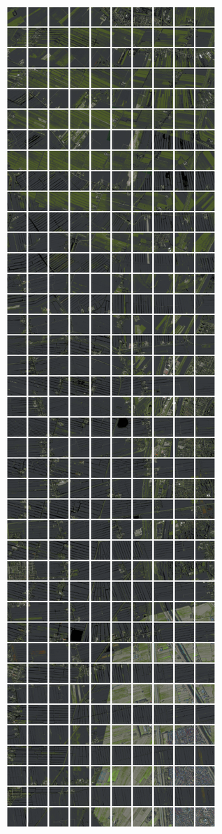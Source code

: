 <html>
<div>
<img src="https://github.com/HakkaTjakka/NL_TILE_MAP/blob/main/18/617/-1049/r.6170.-10490.png" height="44" width="44">
<img src="https://github.com/HakkaTjakka/NL_TILE_MAP/blob/main/18/617/-1049/r.6171.-10490.png" height="44" width="44">
<img src="https://github.com/HakkaTjakka/NL_TILE_MAP/blob/main/18/617/-1049/r.6172.-10490.png" height="44" width="44">
<img src="https://github.com/HakkaTjakka/NL_TILE_MAP/blob/main/18/617/-1049/r.6173.-10490.png" height="44" width="44">
<img src="https://github.com/HakkaTjakka/NL_TILE_MAP/blob/main/18/617/-1049/r.6174.-10490.png" height="44" width="44">
<img src="https://github.com/HakkaTjakka/NL_TILE_MAP/blob/main/18/617/-1049/r.6175.-10490.png" height="44" width="44">
<img src="https://github.com/HakkaTjakka/NL_TILE_MAP/blob/main/18/617/-1049/r.6176.-10490.png" height="44" width="44">
<img src="https://github.com/HakkaTjakka/NL_TILE_MAP/blob/main/18/617/-1049/r.6177.-10490.png" height="44" width="44">
<img src="https://github.com/HakkaTjakka/NL_TILE_MAP/blob/main/18/617/-1049/r.6178.-10490.png" height="44" width="44">
<img src="https://github.com/HakkaTjakka/NL_TILE_MAP/blob/main/18/617/-1049/r.6179.-10490.png" height="44" width="44">
<img src="https://github.com/HakkaTjakka/NL_TILE_MAP/blob/main/18/618/-1049/r.6180.-10490.png" height="44" width="44">
<img src="https://github.com/HakkaTjakka/NL_TILE_MAP/blob/main/18/618/-1049/r.6181.-10490.png" height="44" width="44">
<img src="https://github.com/HakkaTjakka/NL_TILE_MAP/blob/main/18/618/-1049/r.6182.-10490.png" height="44" width="44">
<img src="https://github.com/HakkaTjakka/NL_TILE_MAP/blob/main/18/618/-1049/r.6183.-10490.png" height="44" width="44">
<img src="https://github.com/HakkaTjakka/NL_TILE_MAP/blob/main/18/618/-1049/r.6184.-10490.png" height="44" width="44">
<img src="https://github.com/HakkaTjakka/NL_TILE_MAP/blob/main/18/618/-1049/r.6185.-10490.png" height="44" width="44">
<img src="https://github.com/HakkaTjakka/NL_TILE_MAP/blob/main/18/618/-1049/r.6186.-10490.png" height="44" width="44">
<img src="https://github.com/HakkaTjakka/NL_TILE_MAP/blob/main/18/618/-1049/r.6187.-10490.png" height="44" width="44">
<img src="https://github.com/HakkaTjakka/NL_TILE_MAP/blob/main/18/618/-1049/r.6188.-10490.png" height="44" width="44">
<img src="https://github.com/HakkaTjakka/NL_TILE_MAP/blob/main/18/618/-1049/r.6189.-10490.png" height="44" width="44">
<br>
<img src="https://github.com/HakkaTjakka/NL_TILE_MAP/blob/main/18/617/-1049/r.6170.-10489.png" height="44" width="44">
<img src="https://github.com/HakkaTjakka/NL_TILE_MAP/blob/main/18/617/-1049/r.6171.-10489.png" height="44" width="44">
<img src="https://github.com/HakkaTjakka/NL_TILE_MAP/blob/main/18/617/-1049/r.6172.-10489.png" height="44" width="44">
<img src="https://github.com/HakkaTjakka/NL_TILE_MAP/blob/main/18/617/-1049/r.6173.-10489.png" height="44" width="44">
<img src="https://github.com/HakkaTjakka/NL_TILE_MAP/blob/main/18/617/-1049/r.6174.-10489.png" height="44" width="44">
<img src="https://github.com/HakkaTjakka/NL_TILE_MAP/blob/main/18/617/-1049/r.6175.-10489.png" height="44" width="44">
<img src="https://github.com/HakkaTjakka/NL_TILE_MAP/blob/main/18/617/-1049/r.6176.-10489.png" height="44" width="44">
<img src="https://github.com/HakkaTjakka/NL_TILE_MAP/blob/main/18/617/-1049/r.6177.-10489.png" height="44" width="44">
<img src="https://github.com/HakkaTjakka/NL_TILE_MAP/blob/main/18/617/-1049/r.6178.-10489.png" height="44" width="44">
<img src="https://github.com/HakkaTjakka/NL_TILE_MAP/blob/main/18/617/-1049/r.6179.-10489.png" height="44" width="44">
<img src="https://github.com/HakkaTjakka/NL_TILE_MAP/blob/main/18/618/-1049/r.6180.-10489.png" height="44" width="44">
<img src="https://github.com/HakkaTjakka/NL_TILE_MAP/blob/main/18/618/-1049/r.6181.-10489.png" height="44" width="44">
<img src="https://github.com/HakkaTjakka/NL_TILE_MAP/blob/main/18/618/-1049/r.6182.-10489.png" height="44" width="44">
<img src="https://github.com/HakkaTjakka/NL_TILE_MAP/blob/main/18/618/-1049/r.6183.-10489.png" height="44" width="44">
<img src="https://github.com/HakkaTjakka/NL_TILE_MAP/blob/main/18/618/-1049/r.6184.-10489.png" height="44" width="44">
<img src="https://github.com/HakkaTjakka/NL_TILE_MAP/blob/main/18/618/-1049/r.6185.-10489.png" height="44" width="44">
<img src="https://github.com/HakkaTjakka/NL_TILE_MAP/blob/main/18/618/-1049/r.6186.-10489.png" height="44" width="44">
<img src="https://github.com/HakkaTjakka/NL_TILE_MAP/blob/main/18/618/-1049/r.6187.-10489.png" height="44" width="44">
<img src="https://github.com/HakkaTjakka/NL_TILE_MAP/blob/main/18/618/-1049/r.6188.-10489.png" height="44" width="44">
<img src="https://github.com/HakkaTjakka/NL_TILE_MAP/blob/main/18/618/-1049/r.6189.-10489.png" height="44" width="44">
<br>
<img src="https://github.com/HakkaTjakka/NL_TILE_MAP/blob/main/18/617/-1049/r.6170.-10488.png" height="44" width="44">
<img src="https://github.com/HakkaTjakka/NL_TILE_MAP/blob/main/18/617/-1049/r.6171.-10488.png" height="44" width="44">
<img src="https://github.com/HakkaTjakka/NL_TILE_MAP/blob/main/18/617/-1049/r.6172.-10488.png" height="44" width="44">
<img src="https://github.com/HakkaTjakka/NL_TILE_MAP/blob/main/18/617/-1049/r.6173.-10488.png" height="44" width="44">
<img src="https://github.com/HakkaTjakka/NL_TILE_MAP/blob/main/18/617/-1049/r.6174.-10488.png" height="44" width="44">
<img src="https://github.com/HakkaTjakka/NL_TILE_MAP/blob/main/18/617/-1049/r.6175.-10488.png" height="44" width="44">
<img src="https://github.com/HakkaTjakka/NL_TILE_MAP/blob/main/18/617/-1049/r.6176.-10488.png" height="44" width="44">
<img src="https://github.com/HakkaTjakka/NL_TILE_MAP/blob/main/18/617/-1049/r.6177.-10488.png" height="44" width="44">
<img src="https://github.com/HakkaTjakka/NL_TILE_MAP/blob/main/18/617/-1049/r.6178.-10488.png" height="44" width="44">
<img src="https://github.com/HakkaTjakka/NL_TILE_MAP/blob/main/18/617/-1049/r.6179.-10488.png" height="44" width="44">
<img src="https://github.com/HakkaTjakka/NL_TILE_MAP/blob/main/18/618/-1049/r.6180.-10488.png" height="44" width="44">
<img src="https://github.com/HakkaTjakka/NL_TILE_MAP/blob/main/18/618/-1049/r.6181.-10488.png" height="44" width="44">
<img src="https://github.com/HakkaTjakka/NL_TILE_MAP/blob/main/18/618/-1049/r.6182.-10488.png" height="44" width="44">
<img src="https://github.com/HakkaTjakka/NL_TILE_MAP/blob/main/18/618/-1049/r.6183.-10488.png" height="44" width="44">
<img src="https://github.com/HakkaTjakka/NL_TILE_MAP/blob/main/18/618/-1049/r.6184.-10488.png" height="44" width="44">
<img src="https://github.com/HakkaTjakka/NL_TILE_MAP/blob/main/18/618/-1049/r.6185.-10488.png" height="44" width="44">
<img src="https://github.com/HakkaTjakka/NL_TILE_MAP/blob/main/18/618/-1049/r.6186.-10488.png" height="44" width="44">
<img src="https://github.com/HakkaTjakka/NL_TILE_MAP/blob/main/18/618/-1049/r.6187.-10488.png" height="44" width="44">
<img src="https://github.com/HakkaTjakka/NL_TILE_MAP/blob/main/18/618/-1049/r.6188.-10488.png" height="44" width="44">
<img src="https://github.com/HakkaTjakka/NL_TILE_MAP/blob/main/18/618/-1049/r.6189.-10488.png" height="44" width="44">
<br>
<img src="https://github.com/HakkaTjakka/NL_TILE_MAP/blob/main/18/617/-1049/r.6170.-10487.png" height="44" width="44">
<img src="https://github.com/HakkaTjakka/NL_TILE_MAP/blob/main/18/617/-1049/r.6171.-10487.png" height="44" width="44">
<img src="https://github.com/HakkaTjakka/NL_TILE_MAP/blob/main/18/617/-1049/r.6172.-10487.png" height="44" width="44">
<img src="https://github.com/HakkaTjakka/NL_TILE_MAP/blob/main/18/617/-1049/r.6173.-10487.png" height="44" width="44">
<img src="https://github.com/HakkaTjakka/NL_TILE_MAP/blob/main/18/617/-1049/r.6174.-10487.png" height="44" width="44">
<img src="https://github.com/HakkaTjakka/NL_TILE_MAP/blob/main/18/617/-1049/r.6175.-10487.png" height="44" width="44">
<img src="https://github.com/HakkaTjakka/NL_TILE_MAP/blob/main/18/617/-1049/r.6176.-10487.png" height="44" width="44">
<img src="https://github.com/HakkaTjakka/NL_TILE_MAP/blob/main/18/617/-1049/r.6177.-10487.png" height="44" width="44">
<img src="https://github.com/HakkaTjakka/NL_TILE_MAP/blob/main/18/617/-1049/r.6178.-10487.png" height="44" width="44">
<img src="https://github.com/HakkaTjakka/NL_TILE_MAP/blob/main/18/617/-1049/r.6179.-10487.png" height="44" width="44">
<img src="https://github.com/HakkaTjakka/NL_TILE_MAP/blob/main/18/618/-1049/r.6180.-10487.png" height="44" width="44">
<img src="https://github.com/HakkaTjakka/NL_TILE_MAP/blob/main/18/618/-1049/r.6181.-10487.png" height="44" width="44">
<img src="https://github.com/HakkaTjakka/NL_TILE_MAP/blob/main/18/618/-1049/r.6182.-10487.png" height="44" width="44">
<img src="https://github.com/HakkaTjakka/NL_TILE_MAP/blob/main/18/618/-1049/r.6183.-10487.png" height="44" width="44">
<img src="https://github.com/HakkaTjakka/NL_TILE_MAP/blob/main/18/618/-1049/r.6184.-10487.png" height="44" width="44">
<img src="https://github.com/HakkaTjakka/NL_TILE_MAP/blob/main/18/618/-1049/r.6185.-10487.png" height="44" width="44">
<img src="https://github.com/HakkaTjakka/NL_TILE_MAP/blob/main/18/618/-1049/r.6186.-10487.png" height="44" width="44">
<img src="https://github.com/HakkaTjakka/NL_TILE_MAP/blob/main/18/618/-1049/r.6187.-10487.png" height="44" width="44">
<img src="https://github.com/HakkaTjakka/NL_TILE_MAP/blob/main/18/618/-1049/r.6188.-10487.png" height="44" width="44">
<img src="https://github.com/HakkaTjakka/NL_TILE_MAP/blob/main/18/618/-1049/r.6189.-10487.png" height="44" width="44">
<br>
<img src="https://github.com/HakkaTjakka/NL_TILE_MAP/blob/main/18/617/-1049/r.6170.-10486.png" height="44" width="44">
<img src="https://github.com/HakkaTjakka/NL_TILE_MAP/blob/main/18/617/-1049/r.6171.-10486.png" height="44" width="44">
<img src="https://github.com/HakkaTjakka/NL_TILE_MAP/blob/main/18/617/-1049/r.6172.-10486.png" height="44" width="44">
<img src="https://github.com/HakkaTjakka/NL_TILE_MAP/blob/main/18/617/-1049/r.6173.-10486.png" height="44" width="44">
<img src="https://github.com/HakkaTjakka/NL_TILE_MAP/blob/main/18/617/-1049/r.6174.-10486.png" height="44" width="44">
<img src="https://github.com/HakkaTjakka/NL_TILE_MAP/blob/main/18/617/-1049/r.6175.-10486.png" height="44" width="44">
<img src="https://github.com/HakkaTjakka/NL_TILE_MAP/blob/main/18/617/-1049/r.6176.-10486.png" height="44" width="44">
<img src="https://github.com/HakkaTjakka/NL_TILE_MAP/blob/main/18/617/-1049/r.6177.-10486.png" height="44" width="44">
<img src="https://github.com/HakkaTjakka/NL_TILE_MAP/blob/main/18/617/-1049/r.6178.-10486.png" height="44" width="44">
<img src="https://github.com/HakkaTjakka/NL_TILE_MAP/blob/main/18/617/-1049/r.6179.-10486.png" height="44" width="44">
<img src="https://github.com/HakkaTjakka/NL_TILE_MAP/blob/main/18/618/-1049/r.6180.-10486.png" height="44" width="44">
<img src="https://github.com/HakkaTjakka/NL_TILE_MAP/blob/main/18/618/-1049/r.6181.-10486.png" height="44" width="44">
<img src="https://github.com/HakkaTjakka/NL_TILE_MAP/blob/main/18/618/-1049/r.6182.-10486.png" height="44" width="44">
<img src="https://github.com/HakkaTjakka/NL_TILE_MAP/blob/main/18/618/-1049/r.6183.-10486.png" height="44" width="44">
<img src="https://github.com/HakkaTjakka/NL_TILE_MAP/blob/main/18/618/-1049/r.6184.-10486.png" height="44" width="44">
<img src="https://github.com/HakkaTjakka/NL_TILE_MAP/blob/main/18/618/-1049/r.6185.-10486.png" height="44" width="44">
<img src="https://github.com/HakkaTjakka/NL_TILE_MAP/blob/main/18/618/-1049/r.6186.-10486.png" height="44" width="44">
<img src="https://github.com/HakkaTjakka/NL_TILE_MAP/blob/main/18/618/-1049/r.6187.-10486.png" height="44" width="44">
<img src="https://github.com/HakkaTjakka/NL_TILE_MAP/blob/main/18/618/-1049/r.6188.-10486.png" height="44" width="44">
<img src="https://github.com/HakkaTjakka/NL_TILE_MAP/blob/main/18/618/-1049/r.6189.-10486.png" height="44" width="44">
<br>
<img src="https://github.com/HakkaTjakka/NL_TILE_MAP/blob/main/18/617/-1049/r.6170.-10485.png" height="44" width="44">
<img src="https://github.com/HakkaTjakka/NL_TILE_MAP/blob/main/18/617/-1049/r.6171.-10485.png" height="44" width="44">
<img src="https://github.com/HakkaTjakka/NL_TILE_MAP/blob/main/18/617/-1049/r.6172.-10485.png" height="44" width="44">
<img src="https://github.com/HakkaTjakka/NL_TILE_MAP/blob/main/18/617/-1049/r.6173.-10485.png" height="44" width="44">
<img src="https://github.com/HakkaTjakka/NL_TILE_MAP/blob/main/18/617/-1049/r.6174.-10485.png" height="44" width="44">
<img src="https://github.com/HakkaTjakka/NL_TILE_MAP/blob/main/18/617/-1049/r.6175.-10485.png" height="44" width="44">
<img src="https://github.com/HakkaTjakka/NL_TILE_MAP/blob/main/18/617/-1049/r.6176.-10485.png" height="44" width="44">
<img src="https://github.com/HakkaTjakka/NL_TILE_MAP/blob/main/18/617/-1049/r.6177.-10485.png" height="44" width="44">
<img src="https://github.com/HakkaTjakka/NL_TILE_MAP/blob/main/18/617/-1049/r.6178.-10485.png" height="44" width="44">
<img src="https://github.com/HakkaTjakka/NL_TILE_MAP/blob/main/18/617/-1049/r.6179.-10485.png" height="44" width="44">
<img src="https://github.com/HakkaTjakka/NL_TILE_MAP/blob/main/18/618/-1049/r.6180.-10485.png" height="44" width="44">
<img src="https://github.com/HakkaTjakka/NL_TILE_MAP/blob/main/18/618/-1049/r.6181.-10485.png" height="44" width="44">
<img src="https://github.com/HakkaTjakka/NL_TILE_MAP/blob/main/18/618/-1049/r.6182.-10485.png" height="44" width="44">
<img src="https://github.com/HakkaTjakka/NL_TILE_MAP/blob/main/18/618/-1049/r.6183.-10485.png" height="44" width="44">
<img src="https://github.com/HakkaTjakka/NL_TILE_MAP/blob/main/18/618/-1049/r.6184.-10485.png" height="44" width="44">
<img src="https://github.com/HakkaTjakka/NL_TILE_MAP/blob/main/18/618/-1049/r.6185.-10485.png" height="44" width="44">
<img src="https://github.com/HakkaTjakka/NL_TILE_MAP/blob/main/18/618/-1049/r.6186.-10485.png" height="44" width="44">
<img src="https://github.com/HakkaTjakka/NL_TILE_MAP/blob/main/18/618/-1049/r.6187.-10485.png" height="44" width="44">
<img src="https://github.com/HakkaTjakka/NL_TILE_MAP/blob/main/18/618/-1049/r.6188.-10485.png" height="44" width="44">
<img src="https://github.com/HakkaTjakka/NL_TILE_MAP/blob/main/18/618/-1049/r.6189.-10485.png" height="44" width="44">
<br>
<img src="https://github.com/HakkaTjakka/NL_TILE_MAP/blob/main/18/617/-1049/r.6170.-10484.png" height="44" width="44">
<img src="https://github.com/HakkaTjakka/NL_TILE_MAP/blob/main/18/617/-1049/r.6171.-10484.png" height="44" width="44">
<img src="https://github.com/HakkaTjakka/NL_TILE_MAP/blob/main/18/617/-1049/r.6172.-10484.png" height="44" width="44">
<img src="https://github.com/HakkaTjakka/NL_TILE_MAP/blob/main/18/617/-1049/r.6173.-10484.png" height="44" width="44">
<img src="https://github.com/HakkaTjakka/NL_TILE_MAP/blob/main/18/617/-1049/r.6174.-10484.png" height="44" width="44">
<img src="https://github.com/HakkaTjakka/NL_TILE_MAP/blob/main/18/617/-1049/r.6175.-10484.png" height="44" width="44">
<img src="https://github.com/HakkaTjakka/NL_TILE_MAP/blob/main/18/617/-1049/r.6176.-10484.png" height="44" width="44">
<img src="https://github.com/HakkaTjakka/NL_TILE_MAP/blob/main/18/617/-1049/r.6177.-10484.png" height="44" width="44">
<img src="https://github.com/HakkaTjakka/NL_TILE_MAP/blob/main/18/617/-1049/r.6178.-10484.png" height="44" width="44">
<img src="https://github.com/HakkaTjakka/NL_TILE_MAP/blob/main/18/617/-1049/r.6179.-10484.png" height="44" width="44">
<img src="https://github.com/HakkaTjakka/NL_TILE_MAP/blob/main/18/618/-1049/r.6180.-10484.png" height="44" width="44">
<img src="https://github.com/HakkaTjakka/NL_TILE_MAP/blob/main/18/618/-1049/r.6181.-10484.png" height="44" width="44">
<img src="https://github.com/HakkaTjakka/NL_TILE_MAP/blob/main/18/618/-1049/r.6182.-10484.png" height="44" width="44">
<img src="https://github.com/HakkaTjakka/NL_TILE_MAP/blob/main/18/618/-1049/r.6183.-10484.png" height="44" width="44">
<img src="https://github.com/HakkaTjakka/NL_TILE_MAP/blob/main/18/618/-1049/r.6184.-10484.png" height="44" width="44">
<img src="https://github.com/HakkaTjakka/NL_TILE_MAP/blob/main/18/618/-1049/r.6185.-10484.png" height="44" width="44">
<img src="https://github.com/HakkaTjakka/NL_TILE_MAP/blob/main/18/618/-1049/r.6186.-10484.png" height="44" width="44">
<img src="https://github.com/HakkaTjakka/NL_TILE_MAP/blob/main/18/618/-1049/r.6187.-10484.png" height="44" width="44">
<img src="https://github.com/HakkaTjakka/NL_TILE_MAP/blob/main/18/618/-1049/r.6188.-10484.png" height="44" width="44">
<img src="https://github.com/HakkaTjakka/NL_TILE_MAP/blob/main/18/618/-1049/r.6189.-10484.png" height="44" width="44">
<br>
<img src="https://github.com/HakkaTjakka/NL_TILE_MAP/blob/main/18/617/-1049/r.6170.-10483.png" height="44" width="44">
<img src="https://github.com/HakkaTjakka/NL_TILE_MAP/blob/main/18/617/-1049/r.6171.-10483.png" height="44" width="44">
<img src="https://github.com/HakkaTjakka/NL_TILE_MAP/blob/main/18/617/-1049/r.6172.-10483.png" height="44" width="44">
<img src="https://github.com/HakkaTjakka/NL_TILE_MAP/blob/main/18/617/-1049/r.6173.-10483.png" height="44" width="44">
<img src="https://github.com/HakkaTjakka/NL_TILE_MAP/blob/main/18/617/-1049/r.6174.-10483.png" height="44" width="44">
<img src="https://github.com/HakkaTjakka/NL_TILE_MAP/blob/main/18/617/-1049/r.6175.-10483.png" height="44" width="44">
<img src="https://github.com/HakkaTjakka/NL_TILE_MAP/blob/main/18/617/-1049/r.6176.-10483.png" height="44" width="44">
<img src="https://github.com/HakkaTjakka/NL_TILE_MAP/blob/main/18/617/-1049/r.6177.-10483.png" height="44" width="44">
<img src="https://github.com/HakkaTjakka/NL_TILE_MAP/blob/main/18/617/-1049/r.6178.-10483.png" height="44" width="44">
<img src="https://github.com/HakkaTjakka/NL_TILE_MAP/blob/main/18/617/-1049/r.6179.-10483.png" height="44" width="44">
<img src="https://github.com/HakkaTjakka/NL_TILE_MAP/blob/main/18/618/-1049/r.6180.-10483.png" height="44" width="44">
<img src="https://github.com/HakkaTjakka/NL_TILE_MAP/blob/main/18/618/-1049/r.6181.-10483.png" height="44" width="44">
<img src="https://github.com/HakkaTjakka/NL_TILE_MAP/blob/main/18/618/-1049/r.6182.-10483.png" height="44" width="44">
<img src="https://github.com/HakkaTjakka/NL_TILE_MAP/blob/main/18/618/-1049/r.6183.-10483.png" height="44" width="44">
<img src="https://github.com/HakkaTjakka/NL_TILE_MAP/blob/main/18/618/-1049/r.6184.-10483.png" height="44" width="44">
<img src="https://github.com/HakkaTjakka/NL_TILE_MAP/blob/main/18/618/-1049/r.6185.-10483.png" height="44" width="44">
<img src="https://github.com/HakkaTjakka/NL_TILE_MAP/blob/main/18/618/-1049/r.6186.-10483.png" height="44" width="44">
<img src="https://github.com/HakkaTjakka/NL_TILE_MAP/blob/main/18/618/-1049/r.6187.-10483.png" height="44" width="44">
<img src="https://github.com/HakkaTjakka/NL_TILE_MAP/blob/main/18/618/-1049/r.6188.-10483.png" height="44" width="44">
<img src="https://github.com/HakkaTjakka/NL_TILE_MAP/blob/main/18/618/-1049/r.6189.-10483.png" height="44" width="44">
<br>
<img src="https://github.com/HakkaTjakka/NL_TILE_MAP/blob/main/18/617/-1049/r.6170.-10482.png" height="44" width="44">
<img src="https://github.com/HakkaTjakka/NL_TILE_MAP/blob/main/18/617/-1049/r.6171.-10482.png" height="44" width="44">
<img src="https://github.com/HakkaTjakka/NL_TILE_MAP/blob/main/18/617/-1049/r.6172.-10482.png" height="44" width="44">
<img src="https://github.com/HakkaTjakka/NL_TILE_MAP/blob/main/18/617/-1049/r.6173.-10482.png" height="44" width="44">
<img src="https://github.com/HakkaTjakka/NL_TILE_MAP/blob/main/18/617/-1049/r.6174.-10482.png" height="44" width="44">
<img src="https://github.com/HakkaTjakka/NL_TILE_MAP/blob/main/18/617/-1049/r.6175.-10482.png" height="44" width="44">
<img src="https://github.com/HakkaTjakka/NL_TILE_MAP/blob/main/18/617/-1049/r.6176.-10482.png" height="44" width="44">
<img src="https://github.com/HakkaTjakka/NL_TILE_MAP/blob/main/18/617/-1049/r.6177.-10482.png" height="44" width="44">
<img src="https://github.com/HakkaTjakka/NL_TILE_MAP/blob/main/18/617/-1049/r.6178.-10482.png" height="44" width="44">
<img src="https://github.com/HakkaTjakka/NL_TILE_MAP/blob/main/18/617/-1049/r.6179.-10482.png" height="44" width="44">
<img src="https://github.com/HakkaTjakka/NL_TILE_MAP/blob/main/18/618/-1049/r.6180.-10482.png" height="44" width="44">
<img src="https://github.com/HakkaTjakka/NL_TILE_MAP/blob/main/18/618/-1049/r.6181.-10482.png" height="44" width="44">
<img src="https://github.com/HakkaTjakka/NL_TILE_MAP/blob/main/18/618/-1049/r.6182.-10482.png" height="44" width="44">
<img src="https://github.com/HakkaTjakka/NL_TILE_MAP/blob/main/18/618/-1049/r.6183.-10482.png" height="44" width="44">
<img src="https://github.com/HakkaTjakka/NL_TILE_MAP/blob/main/18/618/-1049/r.6184.-10482.png" height="44" width="44">
<img src="https://github.com/HakkaTjakka/NL_TILE_MAP/blob/main/18/618/-1049/r.6185.-10482.png" height="44" width="44">
<img src="https://github.com/HakkaTjakka/NL_TILE_MAP/blob/main/18/618/-1049/r.6186.-10482.png" height="44" width="44">
<img src="https://github.com/HakkaTjakka/NL_TILE_MAP/blob/main/18/618/-1049/r.6187.-10482.png" height="44" width="44">
<img src="https://github.com/HakkaTjakka/NL_TILE_MAP/blob/main/18/618/-1049/r.6188.-10482.png" height="44" width="44">
<img src="https://github.com/HakkaTjakka/NL_TILE_MAP/blob/main/18/618/-1049/r.6189.-10482.png" height="44" width="44">
<br>
<img src="https://github.com/HakkaTjakka/NL_TILE_MAP/blob/main/18/617/-1049/r.6170.-10481.png" height="44" width="44">
<img src="https://github.com/HakkaTjakka/NL_TILE_MAP/blob/main/18/617/-1049/r.6171.-10481.png" height="44" width="44">
<img src="https://github.com/HakkaTjakka/NL_TILE_MAP/blob/main/18/617/-1049/r.6172.-10481.png" height="44" width="44">
<img src="https://github.com/HakkaTjakka/NL_TILE_MAP/blob/main/18/617/-1049/r.6173.-10481.png" height="44" width="44">
<img src="https://github.com/HakkaTjakka/NL_TILE_MAP/blob/main/18/617/-1049/r.6174.-10481.png" height="44" width="44">
<img src="https://github.com/HakkaTjakka/NL_TILE_MAP/blob/main/18/617/-1049/r.6175.-10481.png" height="44" width="44">
<img src="https://github.com/HakkaTjakka/NL_TILE_MAP/blob/main/18/617/-1049/r.6176.-10481.png" height="44" width="44">
<img src="https://github.com/HakkaTjakka/NL_TILE_MAP/blob/main/18/617/-1049/r.6177.-10481.png" height="44" width="44">
<img src="https://github.com/HakkaTjakka/NL_TILE_MAP/blob/main/18/617/-1049/r.6178.-10481.png" height="44" width="44">
<img src="https://github.com/HakkaTjakka/NL_TILE_MAP/blob/main/18/617/-1049/r.6179.-10481.png" height="44" width="44">
<img src="https://github.com/HakkaTjakka/NL_TILE_MAP/blob/main/18/618/-1049/r.6180.-10481.png" height="44" width="44">
<img src="https://github.com/HakkaTjakka/NL_TILE_MAP/blob/main/18/618/-1049/r.6181.-10481.png" height="44" width="44">
<img src="https://github.com/HakkaTjakka/NL_TILE_MAP/blob/main/18/618/-1049/r.6182.-10481.png" height="44" width="44">
<img src="https://github.com/HakkaTjakka/NL_TILE_MAP/blob/main/18/618/-1049/r.6183.-10481.png" height="44" width="44">
<img src="https://github.com/HakkaTjakka/NL_TILE_MAP/blob/main/18/618/-1049/r.6184.-10481.png" height="44" width="44">
<img src="https://github.com/HakkaTjakka/NL_TILE_MAP/blob/main/18/618/-1049/r.6185.-10481.png" height="44" width="44">
<img src="https://github.com/HakkaTjakka/NL_TILE_MAP/blob/main/18/618/-1049/r.6186.-10481.png" height="44" width="44">
<img src="https://github.com/HakkaTjakka/NL_TILE_MAP/blob/main/18/618/-1049/r.6187.-10481.png" height="44" width="44">
<img src="https://github.com/HakkaTjakka/NL_TILE_MAP/blob/main/18/618/-1049/r.6188.-10481.png" height="44" width="44">
<img src="https://github.com/HakkaTjakka/NL_TILE_MAP/blob/main/18/618/-1049/r.6189.-10481.png" height="44" width="44">
<br>
<img src="https://github.com/HakkaTjakka/NL_TILE_MAP/blob/main/18/617/-1048/r.6170.-10480.png" height="44" width="44">
<img src="https://github.com/HakkaTjakka/NL_TILE_MAP/blob/main/18/617/-1048/r.6171.-10480.png" height="44" width="44">
<img src="https://github.com/HakkaTjakka/NL_TILE_MAP/blob/main/18/617/-1048/r.6172.-10480.png" height="44" width="44">
<img src="https://github.com/HakkaTjakka/NL_TILE_MAP/blob/main/18/617/-1048/r.6173.-10480.png" height="44" width="44">
<img src="https://github.com/HakkaTjakka/NL_TILE_MAP/blob/main/18/617/-1048/r.6174.-10480.png" height="44" width="44">
<img src="https://github.com/HakkaTjakka/NL_TILE_MAP/blob/main/18/617/-1048/r.6175.-10480.png" height="44" width="44">
<img src="https://github.com/HakkaTjakka/NL_TILE_MAP/blob/main/18/617/-1048/r.6176.-10480.png" height="44" width="44">
<img src="https://github.com/HakkaTjakka/NL_TILE_MAP/blob/main/18/617/-1048/r.6177.-10480.png" height="44" width="44">
<img src="https://github.com/HakkaTjakka/NL_TILE_MAP/blob/main/18/617/-1048/r.6178.-10480.png" height="44" width="44">
<img src="https://github.com/HakkaTjakka/NL_TILE_MAP/blob/main/18/617/-1048/r.6179.-10480.png" height="44" width="44">
<img src="https://github.com/HakkaTjakka/NL_TILE_MAP/blob/main/18/618/-1048/r.6180.-10480.png" height="44" width="44">
<img src="https://github.com/HakkaTjakka/NL_TILE_MAP/blob/main/18/618/-1048/r.6181.-10480.png" height="44" width="44">
<img src="https://github.com/HakkaTjakka/NL_TILE_MAP/blob/main/18/618/-1048/r.6182.-10480.png" height="44" width="44">
<img src="https://github.com/HakkaTjakka/NL_TILE_MAP/blob/main/18/618/-1048/r.6183.-10480.png" height="44" width="44">
<img src="https://github.com/HakkaTjakka/NL_TILE_MAP/blob/main/18/618/-1048/r.6184.-10480.png" height="44" width="44">
<img src="https://github.com/HakkaTjakka/NL_TILE_MAP/blob/main/18/618/-1048/r.6185.-10480.png" height="44" width="44">
<img src="https://github.com/HakkaTjakka/NL_TILE_MAP/blob/main/18/618/-1048/r.6186.-10480.png" height="44" width="44">
<img src="https://github.com/HakkaTjakka/NL_TILE_MAP/blob/main/18/618/-1048/r.6187.-10480.png" height="44" width="44">
<img src="https://github.com/HakkaTjakka/NL_TILE_MAP/blob/main/18/618/-1048/r.6188.-10480.png" height="44" width="44">
<img src="https://github.com/HakkaTjakka/NL_TILE_MAP/blob/main/18/618/-1048/r.6189.-10480.png" height="44" width="44">
<br>
<img src="https://github.com/HakkaTjakka/NL_TILE_MAP/blob/main/18/617/-1048/r.6170.-10479.png" height="44" width="44">
<img src="https://github.com/HakkaTjakka/NL_TILE_MAP/blob/main/18/617/-1048/r.6171.-10479.png" height="44" width="44">
<img src="https://github.com/HakkaTjakka/NL_TILE_MAP/blob/main/18/617/-1048/r.6172.-10479.png" height="44" width="44">
<img src="https://github.com/HakkaTjakka/NL_TILE_MAP/blob/main/18/617/-1048/r.6173.-10479.png" height="44" width="44">
<img src="https://github.com/HakkaTjakka/NL_TILE_MAP/blob/main/18/617/-1048/r.6174.-10479.png" height="44" width="44">
<img src="https://github.com/HakkaTjakka/NL_TILE_MAP/blob/main/18/617/-1048/r.6175.-10479.png" height="44" width="44">
<img src="https://github.com/HakkaTjakka/NL_TILE_MAP/blob/main/18/617/-1048/r.6176.-10479.png" height="44" width="44">
<img src="https://github.com/HakkaTjakka/NL_TILE_MAP/blob/main/18/617/-1048/r.6177.-10479.png" height="44" width="44">
<img src="https://github.com/HakkaTjakka/NL_TILE_MAP/blob/main/18/617/-1048/r.6178.-10479.png" height="44" width="44">
<img src="https://github.com/HakkaTjakka/NL_TILE_MAP/blob/main/18/617/-1048/r.6179.-10479.png" height="44" width="44">
<img src="https://github.com/HakkaTjakka/NL_TILE_MAP/blob/main/18/618/-1048/r.6180.-10479.png" height="44" width="44">
<img src="https://github.com/HakkaTjakka/NL_TILE_MAP/blob/main/18/618/-1048/r.6181.-10479.png" height="44" width="44">
<img src="https://github.com/HakkaTjakka/NL_TILE_MAP/blob/main/18/618/-1048/r.6182.-10479.png" height="44" width="44">
<img src="https://github.com/HakkaTjakka/NL_TILE_MAP/blob/main/18/618/-1048/r.6183.-10479.png" height="44" width="44">
<img src="https://github.com/HakkaTjakka/NL_TILE_MAP/blob/main/18/618/-1048/r.6184.-10479.png" height="44" width="44">
<img src="https://github.com/HakkaTjakka/NL_TILE_MAP/blob/main/18/618/-1048/r.6185.-10479.png" height="44" width="44">
<img src="https://github.com/HakkaTjakka/NL_TILE_MAP/blob/main/18/618/-1048/r.6186.-10479.png" height="44" width="44">
<img src="https://github.com/HakkaTjakka/NL_TILE_MAP/blob/main/18/618/-1048/r.6187.-10479.png" height="44" width="44">
<img src="https://github.com/HakkaTjakka/NL_TILE_MAP/blob/main/18/618/-1048/r.6188.-10479.png" height="44" width="44">
<img src="https://github.com/HakkaTjakka/NL_TILE_MAP/blob/main/18/618/-1048/r.6189.-10479.png" height="44" width="44">
<br>
<img src="https://github.com/HakkaTjakka/NL_TILE_MAP/blob/main/18/617/-1048/r.6170.-10478.png" height="44" width="44">
<img src="https://github.com/HakkaTjakka/NL_TILE_MAP/blob/main/18/617/-1048/r.6171.-10478.png" height="44" width="44">
<img src="https://github.com/HakkaTjakka/NL_TILE_MAP/blob/main/18/617/-1048/r.6172.-10478.png" height="44" width="44">
<img src="https://github.com/HakkaTjakka/NL_TILE_MAP/blob/main/18/617/-1048/r.6173.-10478.png" height="44" width="44">
<img src="https://github.com/HakkaTjakka/NL_TILE_MAP/blob/main/18/617/-1048/r.6174.-10478.png" height="44" width="44">
<img src="https://github.com/HakkaTjakka/NL_TILE_MAP/blob/main/18/617/-1048/r.6175.-10478.png" height="44" width="44">
<img src="https://github.com/HakkaTjakka/NL_TILE_MAP/blob/main/18/617/-1048/r.6176.-10478.png" height="44" width="44">
<img src="https://github.com/HakkaTjakka/NL_TILE_MAP/blob/main/18/617/-1048/r.6177.-10478.png" height="44" width="44">
<img src="https://github.com/HakkaTjakka/NL_TILE_MAP/blob/main/18/617/-1048/r.6178.-10478.png" height="44" width="44">
<img src="https://github.com/HakkaTjakka/NL_TILE_MAP/blob/main/18/617/-1048/r.6179.-10478.png" height="44" width="44">
<img src="https://github.com/HakkaTjakka/NL_TILE_MAP/blob/main/18/618/-1048/r.6180.-10478.png" height="44" width="44">
<img src="https://github.com/HakkaTjakka/NL_TILE_MAP/blob/main/18/618/-1048/r.6181.-10478.png" height="44" width="44">
<img src="https://github.com/HakkaTjakka/NL_TILE_MAP/blob/main/18/618/-1048/r.6182.-10478.png" height="44" width="44">
<img src="https://github.com/HakkaTjakka/NL_TILE_MAP/blob/main/18/618/-1048/r.6183.-10478.png" height="44" width="44">
<img src="https://github.com/HakkaTjakka/NL_TILE_MAP/blob/main/18/618/-1048/r.6184.-10478.png" height="44" width="44">
<img src="https://github.com/HakkaTjakka/NL_TILE_MAP/blob/main/18/618/-1048/r.6185.-10478.png" height="44" width="44">
<img src="https://github.com/HakkaTjakka/NL_TILE_MAP/blob/main/18/618/-1048/r.6186.-10478.png" height="44" width="44">
<img src="https://github.com/HakkaTjakka/NL_TILE_MAP/blob/main/18/618/-1048/r.6187.-10478.png" height="44" width="44">
<img src="https://github.com/HakkaTjakka/NL_TILE_MAP/blob/main/18/618/-1048/r.6188.-10478.png" height="44" width="44">
<img src="https://github.com/HakkaTjakka/NL_TILE_MAP/blob/main/18/618/-1048/r.6189.-10478.png" height="44" width="44">
<br>
<img src="https://github.com/HakkaTjakka/NL_TILE_MAP/blob/main/18/617/-1048/r.6170.-10477.png" height="44" width="44">
<img src="https://github.com/HakkaTjakka/NL_TILE_MAP/blob/main/18/617/-1048/r.6171.-10477.png" height="44" width="44">
<img src="https://github.com/HakkaTjakka/NL_TILE_MAP/blob/main/18/617/-1048/r.6172.-10477.png" height="44" width="44">
<img src="https://github.com/HakkaTjakka/NL_TILE_MAP/blob/main/18/617/-1048/r.6173.-10477.png" height="44" width="44">
<img src="https://github.com/HakkaTjakka/NL_TILE_MAP/blob/main/18/617/-1048/r.6174.-10477.png" height="44" width="44">
<img src="https://github.com/HakkaTjakka/NL_TILE_MAP/blob/main/18/617/-1048/r.6175.-10477.png" height="44" width="44">
<img src="https://github.com/HakkaTjakka/NL_TILE_MAP/blob/main/18/617/-1048/r.6176.-10477.png" height="44" width="44">
<img src="https://github.com/HakkaTjakka/NL_TILE_MAP/blob/main/18/617/-1048/r.6177.-10477.png" height="44" width="44">
<img src="https://github.com/HakkaTjakka/NL_TILE_MAP/blob/main/18/617/-1048/r.6178.-10477.png" height="44" width="44">
<img src="https://github.com/HakkaTjakka/NL_TILE_MAP/blob/main/18/617/-1048/r.6179.-10477.png" height="44" width="44">
<img src="https://github.com/HakkaTjakka/NL_TILE_MAP/blob/main/18/618/-1048/r.6180.-10477.png" height="44" width="44">
<img src="https://github.com/HakkaTjakka/NL_TILE_MAP/blob/main/18/618/-1048/r.6181.-10477.png" height="44" width="44">
<img src="https://github.com/HakkaTjakka/NL_TILE_MAP/blob/main/18/618/-1048/r.6182.-10477.png" height="44" width="44">
<img src="https://github.com/HakkaTjakka/NL_TILE_MAP/blob/main/18/618/-1048/r.6183.-10477.png" height="44" width="44">
<img src="https://github.com/HakkaTjakka/NL_TILE_MAP/blob/main/18/618/-1048/r.6184.-10477.png" height="44" width="44">
<img src="https://github.com/HakkaTjakka/NL_TILE_MAP/blob/main/18/618/-1048/r.6185.-10477.png" height="44" width="44">
<img src="https://github.com/HakkaTjakka/NL_TILE_MAP/blob/main/18/618/-1048/r.6186.-10477.png" height="44" width="44">
<img src="https://github.com/HakkaTjakka/NL_TILE_MAP/blob/main/18/618/-1048/r.6187.-10477.png" height="44" width="44">
<img src="https://github.com/HakkaTjakka/NL_TILE_MAP/blob/main/18/618/-1048/r.6188.-10477.png" height="44" width="44">
<img src="https://github.com/HakkaTjakka/NL_TILE_MAP/blob/main/18/618/-1048/r.6189.-10477.png" height="44" width="44">
<br>
<img src="https://github.com/HakkaTjakka/NL_TILE_MAP/blob/main/18/617/-1048/r.6170.-10476.png" height="44" width="44">
<img src="https://github.com/HakkaTjakka/NL_TILE_MAP/blob/main/18/617/-1048/r.6171.-10476.png" height="44" width="44">
<img src="https://github.com/HakkaTjakka/NL_TILE_MAP/blob/main/18/617/-1048/r.6172.-10476.png" height="44" width="44">
<img src="https://github.com/HakkaTjakka/NL_TILE_MAP/blob/main/18/617/-1048/r.6173.-10476.png" height="44" width="44">
<img src="https://github.com/HakkaTjakka/NL_TILE_MAP/blob/main/18/617/-1048/r.6174.-10476.png" height="44" width="44">
<img src="https://github.com/HakkaTjakka/NL_TILE_MAP/blob/main/18/617/-1048/r.6175.-10476.png" height="44" width="44">
<img src="https://github.com/HakkaTjakka/NL_TILE_MAP/blob/main/18/617/-1048/r.6176.-10476.png" height="44" width="44">
<img src="https://github.com/HakkaTjakka/NL_TILE_MAP/blob/main/18/617/-1048/r.6177.-10476.png" height="44" width="44">
<img src="https://github.com/HakkaTjakka/NL_TILE_MAP/blob/main/18/617/-1048/r.6178.-10476.png" height="44" width="44">
<img src="https://github.com/HakkaTjakka/NL_TILE_MAP/blob/main/18/617/-1048/r.6179.-10476.png" height="44" width="44">
<img src="https://github.com/HakkaTjakka/NL_TILE_MAP/blob/main/18/618/-1048/r.6180.-10476.png" height="44" width="44">
<img src="https://github.com/HakkaTjakka/NL_TILE_MAP/blob/main/18/618/-1048/r.6181.-10476.png" height="44" width="44">
<img src="https://github.com/HakkaTjakka/NL_TILE_MAP/blob/main/18/618/-1048/r.6182.-10476.png" height="44" width="44">
<img src="https://github.com/HakkaTjakka/NL_TILE_MAP/blob/main/18/618/-1048/r.6183.-10476.png" height="44" width="44">
<img src="https://github.com/HakkaTjakka/NL_TILE_MAP/blob/main/18/618/-1048/r.6184.-10476.png" height="44" width="44">
<img src="https://github.com/HakkaTjakka/NL_TILE_MAP/blob/main/18/618/-1048/r.6185.-10476.png" height="44" width="44">
<img src="https://github.com/HakkaTjakka/NL_TILE_MAP/blob/main/18/618/-1048/r.6186.-10476.png" height="44" width="44">
<img src="https://github.com/HakkaTjakka/NL_TILE_MAP/blob/main/18/618/-1048/r.6187.-10476.png" height="44" width="44">
<img src="https://github.com/HakkaTjakka/NL_TILE_MAP/blob/main/18/618/-1048/r.6188.-10476.png" height="44" width="44">
<img src="https://github.com/HakkaTjakka/NL_TILE_MAP/blob/main/18/618/-1048/r.6189.-10476.png" height="44" width="44">
<br>
<img src="https://github.com/HakkaTjakka/NL_TILE_MAP/blob/main/18/617/-1048/r.6170.-10475.png" height="44" width="44">
<img src="https://github.com/HakkaTjakka/NL_TILE_MAP/blob/main/18/617/-1048/r.6171.-10475.png" height="44" width="44">
<img src="https://github.com/HakkaTjakka/NL_TILE_MAP/blob/main/18/617/-1048/r.6172.-10475.png" height="44" width="44">
<img src="https://github.com/HakkaTjakka/NL_TILE_MAP/blob/main/18/617/-1048/r.6173.-10475.png" height="44" width="44">
<img src="https://github.com/HakkaTjakka/NL_TILE_MAP/blob/main/18/617/-1048/r.6174.-10475.png" height="44" width="44">
<img src="https://github.com/HakkaTjakka/NL_TILE_MAP/blob/main/18/617/-1048/r.6175.-10475.png" height="44" width="44">
<img src="https://github.com/HakkaTjakka/NL_TILE_MAP/blob/main/18/617/-1048/r.6176.-10475.png" height="44" width="44">
<img src="https://github.com/HakkaTjakka/NL_TILE_MAP/blob/main/18/617/-1048/r.6177.-10475.png" height="44" width="44">
<img src="https://github.com/HakkaTjakka/NL_TILE_MAP/blob/main/18/617/-1048/r.6178.-10475.png" height="44" width="44">
<img src="https://github.com/HakkaTjakka/NL_TILE_MAP/blob/main/18/617/-1048/r.6179.-10475.png" height="44" width="44">
<img src="https://github.com/HakkaTjakka/NL_TILE_MAP/blob/main/18/618/-1048/r.6180.-10475.png" height="44" width="44">
<img src="https://github.com/HakkaTjakka/NL_TILE_MAP/blob/main/18/618/-1048/r.6181.-10475.png" height="44" width="44">
<img src="https://github.com/HakkaTjakka/NL_TILE_MAP/blob/main/18/618/-1048/r.6182.-10475.png" height="44" width="44">
<img src="https://github.com/HakkaTjakka/NL_TILE_MAP/blob/main/18/618/-1048/r.6183.-10475.png" height="44" width="44">
<img src="https://github.com/HakkaTjakka/NL_TILE_MAP/blob/main/18/618/-1048/r.6184.-10475.png" height="44" width="44">
<img src="https://github.com/HakkaTjakka/NL_TILE_MAP/blob/main/18/618/-1048/r.6185.-10475.png" height="44" width="44">
<img src="https://github.com/HakkaTjakka/NL_TILE_MAP/blob/main/18/618/-1048/r.6186.-10475.png" height="44" width="44">
<img src="https://github.com/HakkaTjakka/NL_TILE_MAP/blob/main/18/618/-1048/r.6187.-10475.png" height="44" width="44">
<img src="https://github.com/HakkaTjakka/NL_TILE_MAP/blob/main/18/618/-1048/r.6188.-10475.png" height="44" width="44">
<img src="https://github.com/HakkaTjakka/NL_TILE_MAP/blob/main/18/618/-1048/r.6189.-10475.png" height="44" width="44">
<br>
<img src="https://github.com/HakkaTjakka/NL_TILE_MAP/blob/main/18/617/-1048/r.6170.-10474.png" height="44" width="44">
<img src="https://github.com/HakkaTjakka/NL_TILE_MAP/blob/main/18/617/-1048/r.6171.-10474.png" height="44" width="44">
<img src="https://github.com/HakkaTjakka/NL_TILE_MAP/blob/main/18/617/-1048/r.6172.-10474.png" height="44" width="44">
<img src="https://github.com/HakkaTjakka/NL_TILE_MAP/blob/main/18/617/-1048/r.6173.-10474.png" height="44" width="44">
<img src="https://github.com/HakkaTjakka/NL_TILE_MAP/blob/main/18/617/-1048/r.6174.-10474.png" height="44" width="44">
<img src="https://github.com/HakkaTjakka/NL_TILE_MAP/blob/main/18/617/-1048/r.6175.-10474.png" height="44" width="44">
<img src="https://github.com/HakkaTjakka/NL_TILE_MAP/blob/main/18/617/-1048/r.6176.-10474.png" height="44" width="44">
<img src="https://github.com/HakkaTjakka/NL_TILE_MAP/blob/main/18/617/-1048/r.6177.-10474.png" height="44" width="44">
<img src="https://github.com/HakkaTjakka/NL_TILE_MAP/blob/main/18/617/-1048/r.6178.-10474.png" height="44" width="44">
<img src="https://github.com/HakkaTjakka/NL_TILE_MAP/blob/main/18/617/-1048/r.6179.-10474.png" height="44" width="44">
<img src="https://github.com/HakkaTjakka/NL_TILE_MAP/blob/main/18/618/-1048/r.6180.-10474.png" height="44" width="44">
<img src="https://github.com/HakkaTjakka/NL_TILE_MAP/blob/main/18/618/-1048/r.6181.-10474.png" height="44" width="44">
<img src="https://github.com/HakkaTjakka/NL_TILE_MAP/blob/main/18/618/-1048/r.6182.-10474.png" height="44" width="44">
<img src="https://github.com/HakkaTjakka/NL_TILE_MAP/blob/main/18/618/-1048/r.6183.-10474.png" height="44" width="44">
<img src="https://github.com/HakkaTjakka/NL_TILE_MAP/blob/main/18/618/-1048/r.6184.-10474.png" height="44" width="44">
<img src="https://github.com/HakkaTjakka/NL_TILE_MAP/blob/main/18/618/-1048/r.6185.-10474.png" height="44" width="44">
<img src="https://github.com/HakkaTjakka/NL_TILE_MAP/blob/main/18/618/-1048/r.6186.-10474.png" height="44" width="44">
<img src="https://github.com/HakkaTjakka/NL_TILE_MAP/blob/main/18/618/-1048/r.6187.-10474.png" height="44" width="44">
<img src="https://github.com/HakkaTjakka/NL_TILE_MAP/blob/main/18/618/-1048/r.6188.-10474.png" height="44" width="44">
<img src="https://github.com/HakkaTjakka/NL_TILE_MAP/blob/main/18/618/-1048/r.6189.-10474.png" height="44" width="44">
<br>
<img src="https://github.com/HakkaTjakka/NL_TILE_MAP/blob/main/18/617/-1048/r.6170.-10473.png" height="44" width="44">
<img src="https://github.com/HakkaTjakka/NL_TILE_MAP/blob/main/18/617/-1048/r.6171.-10473.png" height="44" width="44">
<img src="https://github.com/HakkaTjakka/NL_TILE_MAP/blob/main/18/617/-1048/r.6172.-10473.png" height="44" width="44">
<img src="https://github.com/HakkaTjakka/NL_TILE_MAP/blob/main/18/617/-1048/r.6173.-10473.png" height="44" width="44">
<img src="https://github.com/HakkaTjakka/NL_TILE_MAP/blob/main/18/617/-1048/r.6174.-10473.png" height="44" width="44">
<img src="https://github.com/HakkaTjakka/NL_TILE_MAP/blob/main/18/617/-1048/r.6175.-10473.png" height="44" width="44">
<img src="https://github.com/HakkaTjakka/NL_TILE_MAP/blob/main/18/617/-1048/r.6176.-10473.png" height="44" width="44">
<img src="https://github.com/HakkaTjakka/NL_TILE_MAP/blob/main/18/617/-1048/r.6177.-10473.png" height="44" width="44">
<img src="https://github.com/HakkaTjakka/NL_TILE_MAP/blob/main/18/617/-1048/r.6178.-10473.png" height="44" width="44">
<img src="https://github.com/HakkaTjakka/NL_TILE_MAP/blob/main/18/617/-1048/r.6179.-10473.png" height="44" width="44">
<img src="https://github.com/HakkaTjakka/NL_TILE_MAP/blob/main/18/618/-1048/r.6180.-10473.png" height="44" width="44">
<img src="https://github.com/HakkaTjakka/NL_TILE_MAP/blob/main/18/618/-1048/r.6181.-10473.png" height="44" width="44">
<img src="https://github.com/HakkaTjakka/NL_TILE_MAP/blob/main/18/618/-1048/r.6182.-10473.png" height="44" width="44">
<img src="https://github.com/HakkaTjakka/NL_TILE_MAP/blob/main/18/618/-1048/r.6183.-10473.png" height="44" width="44">
<img src="https://github.com/HakkaTjakka/NL_TILE_MAP/blob/main/18/618/-1048/r.6184.-10473.png" height="44" width="44">
<img src="https://github.com/HakkaTjakka/NL_TILE_MAP/blob/main/18/618/-1048/r.6185.-10473.png" height="44" width="44">
<img src="https://github.com/HakkaTjakka/NL_TILE_MAP/blob/main/18/618/-1048/r.6186.-10473.png" height="44" width="44">
<img src="https://github.com/HakkaTjakka/NL_TILE_MAP/blob/main/18/618/-1048/r.6187.-10473.png" height="44" width="44">
<img src="https://github.com/HakkaTjakka/NL_TILE_MAP/blob/main/18/618/-1048/r.6188.-10473.png" height="44" width="44">
<img src="https://github.com/HakkaTjakka/NL_TILE_MAP/blob/main/18/618/-1048/r.6189.-10473.png" height="44" width="44">
<br>
<img src="https://github.com/HakkaTjakka/NL_TILE_MAP/blob/main/18/617/-1048/r.6170.-10472.png" height="44" width="44">
<img src="https://github.com/HakkaTjakka/NL_TILE_MAP/blob/main/18/617/-1048/r.6171.-10472.png" height="44" width="44">
<img src="https://github.com/HakkaTjakka/NL_TILE_MAP/blob/main/18/617/-1048/r.6172.-10472.png" height="44" width="44">
<img src="https://github.com/HakkaTjakka/NL_TILE_MAP/blob/main/18/617/-1048/r.6173.-10472.png" height="44" width="44">
<img src="https://github.com/HakkaTjakka/NL_TILE_MAP/blob/main/18/617/-1048/r.6174.-10472.png" height="44" width="44">
<img src="https://github.com/HakkaTjakka/NL_TILE_MAP/blob/main/18/617/-1048/r.6175.-10472.png" height="44" width="44">
<img src="https://github.com/HakkaTjakka/NL_TILE_MAP/blob/main/18/617/-1048/r.6176.-10472.png" height="44" width="44">
<img src="https://github.com/HakkaTjakka/NL_TILE_MAP/blob/main/18/617/-1048/r.6177.-10472.png" height="44" width="44">
<img src="https://github.com/HakkaTjakka/NL_TILE_MAP/blob/main/18/617/-1048/r.6178.-10472.png" height="44" width="44">
<img src="https://github.com/HakkaTjakka/NL_TILE_MAP/blob/main/18/617/-1048/r.6179.-10472.png" height="44" width="44">
<img src="https://github.com/HakkaTjakka/NL_TILE_MAP/blob/main/18/618/-1048/r.6180.-10472.png" height="44" width="44">
<img src="https://github.com/HakkaTjakka/NL_TILE_MAP/blob/main/18/618/-1048/r.6181.-10472.png" height="44" width="44">
<img src="https://github.com/HakkaTjakka/NL_TILE_MAP/blob/main/18/618/-1048/r.6182.-10472.png" height="44" width="44">
<img src="https://github.com/HakkaTjakka/NL_TILE_MAP/blob/main/18/618/-1048/r.6183.-10472.png" height="44" width="44">
<img src="https://github.com/HakkaTjakka/NL_TILE_MAP/blob/main/18/618/-1048/r.6184.-10472.png" height="44" width="44">
<img src="https://github.com/HakkaTjakka/NL_TILE_MAP/blob/main/18/618/-1048/r.6185.-10472.png" height="44" width="44">
<img src="https://github.com/HakkaTjakka/NL_TILE_MAP/blob/main/18/618/-1048/r.6186.-10472.png" height="44" width="44">
<img src="https://github.com/HakkaTjakka/NL_TILE_MAP/blob/main/18/618/-1048/r.6187.-10472.png" height="44" width="44">
<img src="https://github.com/HakkaTjakka/NL_TILE_MAP/blob/main/18/618/-1048/r.6188.-10472.png" height="44" width="44">
<img src="https://github.com/HakkaTjakka/NL_TILE_MAP/blob/main/18/618/-1048/r.6189.-10472.png" height="44" width="44">
<br>
<img src="https://github.com/HakkaTjakka/NL_TILE_MAP/blob/main/18/617/-1048/r.6170.-10471.png" height="44" width="44">
<img src="https://github.com/HakkaTjakka/NL_TILE_MAP/blob/main/18/617/-1048/r.6171.-10471.png" height="44" width="44">
<img src="https://github.com/HakkaTjakka/NL_TILE_MAP/blob/main/18/617/-1048/r.6172.-10471.png" height="44" width="44">
<img src="https://github.com/HakkaTjakka/NL_TILE_MAP/blob/main/18/617/-1048/r.6173.-10471.png" height="44" width="44">
<img src="https://github.com/HakkaTjakka/NL_TILE_MAP/blob/main/18/617/-1048/r.6174.-10471.png" height="44" width="44">
<img src="https://github.com/HakkaTjakka/NL_TILE_MAP/blob/main/18/617/-1048/r.6175.-10471.png" height="44" width="44">
<img src="https://github.com/HakkaTjakka/NL_TILE_MAP/blob/main/18/617/-1048/r.6176.-10471.png" height="44" width="44">
<img src="https://github.com/HakkaTjakka/NL_TILE_MAP/blob/main/18/617/-1048/r.6177.-10471.png" height="44" width="44">
<img src="https://github.com/HakkaTjakka/NL_TILE_MAP/blob/main/18/617/-1048/r.6178.-10471.png" height="44" width="44">
<img src="https://github.com/HakkaTjakka/NL_TILE_MAP/blob/main/18/617/-1048/r.6179.-10471.png" height="44" width="44">
<img src="https://github.com/HakkaTjakka/NL_TILE_MAP/blob/main/18/618/-1048/r.6180.-10471.png" height="44" width="44">
<img src="https://github.com/HakkaTjakka/NL_TILE_MAP/blob/main/18/618/-1048/r.6181.-10471.png" height="44" width="44">
<img src="https://github.com/HakkaTjakka/NL_TILE_MAP/blob/main/18/618/-1048/r.6182.-10471.png" height="44" width="44">
<img src="https://github.com/HakkaTjakka/NL_TILE_MAP/blob/main/18/618/-1048/r.6183.-10471.png" height="44" width="44">
<img src="https://github.com/HakkaTjakka/NL_TILE_MAP/blob/main/18/618/-1048/r.6184.-10471.png" height="44" width="44">
<img src="https://github.com/HakkaTjakka/NL_TILE_MAP/blob/main/18/618/-1048/r.6185.-10471.png" height="44" width="44">
<img src="https://github.com/HakkaTjakka/NL_TILE_MAP/blob/main/18/618/-1048/r.6186.-10471.png" height="44" width="44">
<img src="https://github.com/HakkaTjakka/NL_TILE_MAP/blob/main/18/618/-1048/r.6187.-10471.png" height="44" width="44">
<img src="https://github.com/HakkaTjakka/NL_TILE_MAP/blob/main/18/618/-1048/r.6188.-10471.png" height="44" width="44">
<img src="https://github.com/HakkaTjakka/NL_TILE_MAP/blob/main/18/618/-1048/r.6189.-10471.png" height="44" width="44">
<br>
</div>
</html>
